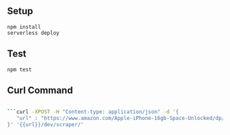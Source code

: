 <!--
title: url scraping
framework: v1
platform: AWS
language: nodeJS
-->

## Setup

```
npm install
serverless deploy
```


## Test

```
npm test
```


## Curl Command

```bash

```curl -XPOST -H "Content-type: application/json" -d '{
   "url" : "https://www.amazon.com/Apple-iPhone-16gb-Space-Unlocked/dp/B00NQGP42Y/"
}' '{{url}}/dev/scraper/'

